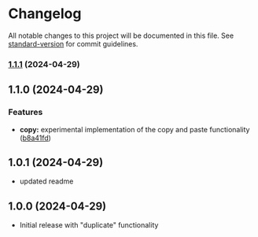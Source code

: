 # Changelog

All notable changes to this project will be documented in this file. See [standard-version](https://github.com/conventional-changelog/standard-version) for commit guidelines.

### [1.1.1](https://bitbucket.org/illoV/craft-voan/compare/v1.1.0...v1.1.1) (2024-04-29)

## 1.1.0 (2024-04-29)


### Features

* **copy:** experimental implementation of the copy and paste functionality ([b8a41fd](https://bitbucket.org/illoV/craft-voan/commit/b8a41fd81c003ba89e9daa7ccd055d7ee6e9c108))

## 1.0.1 (2024-04-29)
- updated readme

## 1.0.0 (2024-04-29)
- Initial release with "duplicate" functionality

